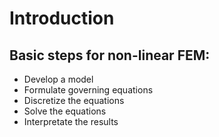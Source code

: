 # Introduction
## Basic steps for non-linear FEM:
- Develop a model
- Formulate governing equations
- Discretize the equations
- Solve the equations
- Interpretate the results
